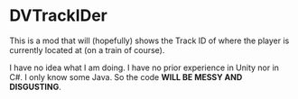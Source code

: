 # DVTrackIDer
This is a mod that will (hopefully) shows the Track ID of where the player is currently located at (on a train of course).

I have no idea what I am doing. I have no prior experience in Unity nor in C#. I only know some Java. So the code **WILL BE MESSY AND DISGUSTING**.
